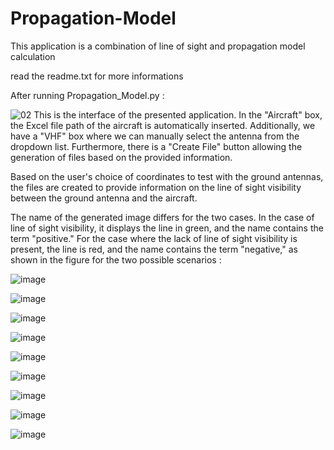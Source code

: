# Propagation-Model
This application is a combination of line of sight and propagation model calculation 

read the readme.txt for more informations 

After running Propagation_Model.py :

![02](https://github.com/Ahmed-Khodja/Propagation-Model/assets/100228452/f125611f-af6a-4fc0-ac33-22bc1e7be718)
This is the interface of the presented application. In the "Aircraft" box, the Excel file path of the aircraft is automatically inserted. Additionally, we have a "VHF" box where we can manually select the antenna from the dropdown list. Furthermore, there is a "Create File" button allowing the generation of files based on the provided information.

Based on the user's choice of coordinates to test with the ground antennas, the files are created to provide information on the line of sight visibility between the ground antenna and the aircraft.

The name of the generated image differs for the two cases. In the case of line of sight visibility, it displays the line in green, and the name contains the term "positive." For the case where the lack of line of sight visibility is present, the line is red, and the name contains the term "negative," as shown in the figure for the two possible scenarios :

![image](https://github.com/Ahmed-Khodja/Propagation-Model/assets/100228452/c6fb7fa5-5560-49d9-95a0-a6ed46c5a8dc)

![image](https://github.com/Ahmed-Khodja/Propagation-Model/assets/100228452/6a435514-5f7e-4cba-8d99-1751b6577241)

![image](https://github.com/Ahmed-Khodja/Propagation-Model/assets/100228452/ad71e742-6f4a-4a4d-870d-1ee90d16de32)

![image](https://github.com/Ahmed-Khodja/Propagation-Model/assets/100228452/b6428398-50dd-4ad5-8f3a-5b3f299d653e)

![image](https://github.com/Ahmed-Khodja/Propagation-Model/assets/100228452/83a905d5-df64-4203-84a3-68b37b259178)

![image](https://github.com/Ahmed-Khodja/Propagation-Model/assets/100228452/36901356-2902-4f65-9d5b-8004767a04e9)

![image](https://github.com/Ahmed-Khodja/Propagation-Model/assets/100228452/f175c148-f466-45fe-b74a-730179bb878c)

![image](https://github.com/Ahmed-Khodja/Propagation-Model/assets/100228452/e0c9c81a-e214-4b23-b8f8-68b8e73c0629)

![image](https://github.com/Ahmed-Khodja/Propagation-Model/assets/100228452/1055b6bb-0888-4773-a55c-e22c365e9a40)



